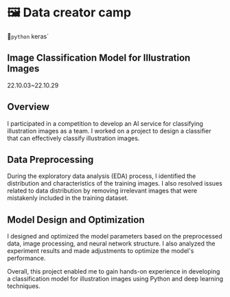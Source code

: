 # 🖼️ Data creator camp
🐍`python` keras`
## Image Classification Model for Illustration Images
22.10.03~22.10.29	

## Overview
I participated in a competition to develop an AI service for classifying illustration images as a team. I worked on a project to design a classifier that can effectively classify illustration images.

## Data Preprocessing
During the exploratory data analysis (EDA) process, I identified the distribution and characteristics of the training images. I also resolved issues related to data distribution by removing irrelevant images that were mistakenly included in the training dataset.

## Model Design and Optimization
I designed and optimized the model parameters based on the preprocessed data, image processing, and neural network structure. I also analyzed the experiment results and made adjustments to optimize the model's performance.

Overall, this project enabled me to gain hands-on experience in developing a classification model for illustration images using Python and deep learning techniques.
